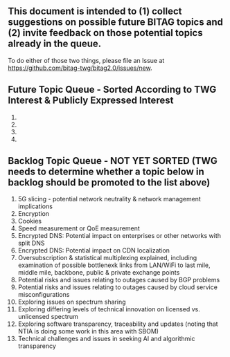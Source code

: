 ## This document is intended to (1) collect suggestions on possible future BITAG topics and (2) invite feedback on those potential topics already in the queue. 

To do either of those two things, please file an Issue at https://github.com/bitag-twg/bitag2.0/issues/new. 

## Future Topic Queue - Sorted According to TWG Interest & Publicly Expressed Interest

1. 
2. 
3. 
4. 

## Backlog Topic Queue - NOT YET SORTED (TWG needs to determine whether a topic below in backlog should be promoted to the list above)

1. 5G slicing - potential network neutrality & network management implications
2. Encryption 
3. Cookies
4. Speed measurement or QoE measurement
5. Encrypted DNS: Potential impact on enterprises or other networks with split DNS
6. Encrypted DNS: Potential impact on CDN localization
7. Oversubscription & statistical multiplexing explained, including examination of possible bottlenexk links from LAN/WiFi to
last mile, middle mile, backbone, public & private exchange points
8. Potential risks and issues relating to outages caused by BGP problems
9. Potential risks and issues relating to outages caused by cloud service misconfigurations
10. Exploring issues on spectrum sharing
11. Exploring differing levels of technical innovation on licensed vs. unlicensed spectrum
12. Exploring software transparency, traceability and updates (noting that NTIA is doing some work in this area with SBOM)
13. Technical challenges and issues in seeking AI and algorithmic transparency 
